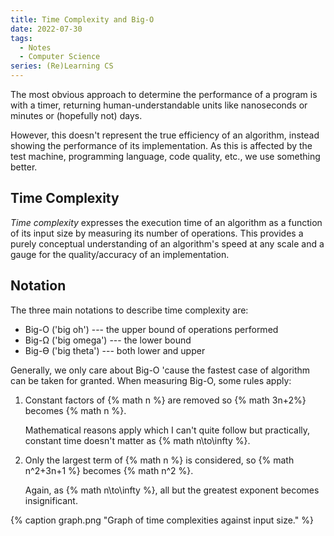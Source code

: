```yaml
---
title: Time Complexity and Big-O
date: 2022-07-30
tags:
  - Notes
  - Computer Science
series: (Re)Learning CS
---
```


The most obvious approach to determine the performance of a program is with a
timer, returning human-understandable units like nanoseconds or minutes or
(hopefully not) days.

However, this doesn't represent the true efficiency of an algorithm, instead
showing the performance of its implementation. As this is affected by the test
machine, programming language, code quality, etc., we use something better.

## Time Complexity

_Time complexity_ expresses the execution time of an algorithm as a function of
its input size by measuring its number of operations. This
provides<!--excerpt--> a purely conceptual understanding of an algorithm's speed
at any scale<!--excerpt--> and a gauge for the quality/accuracy of an
implementation.

## Notation

The three main notations to describe time complexity are:

- Big-O ('big oh') --- the upper bound of operations performed
- Big-Ω ('big omega') --- the lower bound
- Big-ϴ ('big theta') --- both lower and upper

Generally, we only care about Big-O 'cause the fastest case of algorithm can be
taken for granted. When measuring Big-O, some rules apply:

1. Constant factors of {% math n %} are removed so {% math 3n+2%} becomes {%
   math n %}.

   Mathematical reasons apply which I can't quite follow but practically,
   constant time doesn't matter as {% math n\to\infty %}.

2. Only the largest term of {% math n %} is considered, so {% math n^2+3n+1 %}
   becomes {% math n^2 %}.

   Again, as {% math n\to\infty %}, all but the greatest exponent becomes
   insignificant.

{% caption graph.png "Graph of time complexities against input size." %}
